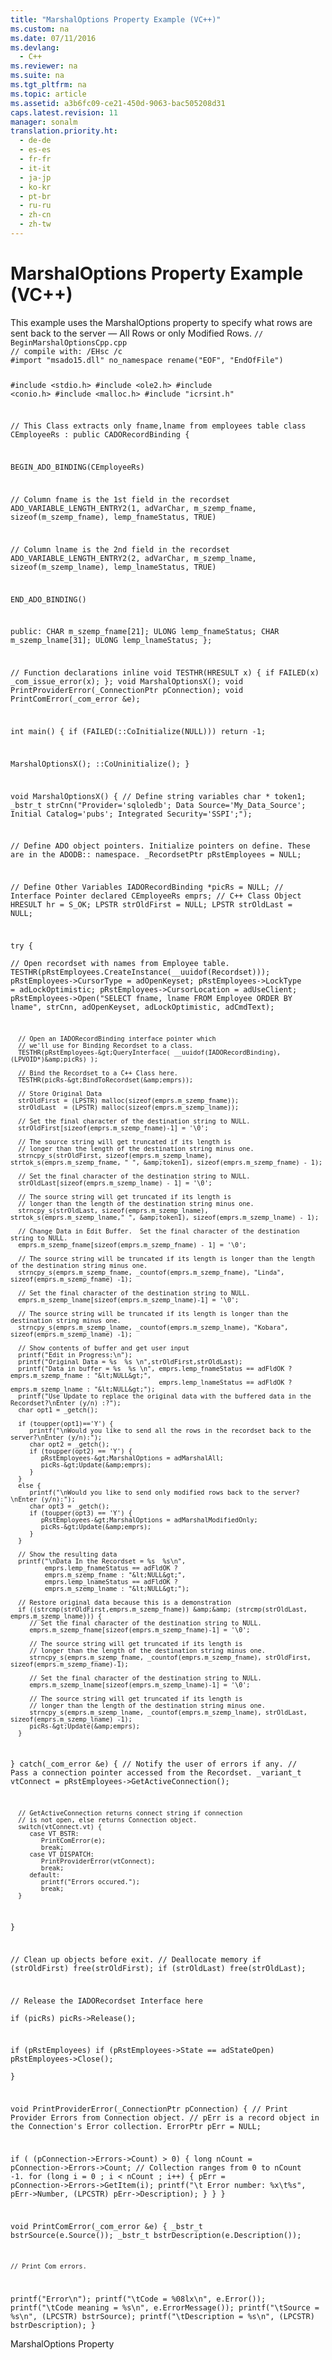```yaml
---
title: "MarshalOptions Property Example (VC++)"
ms.custom: na
ms.date: 07/11/2016
ms.devlang: 
  - C++
ms.reviewer: na
ms.suite: na
ms.tgt_pltfrm: na
ms.topic: article
ms.assetid: a3b6fc09-ce21-450d-9063-bac505208d31
caps.latest.revision: 11
manager: sonalm
translation.priority.ht: 
  - de-de
  - es-es
  - fr-fr
  - it-it
  - ja-jp
  - ko-kr
  - pt-br
  - ru-ru
  - zh-cn
  - zh-tw
---
```

# MarshalOptions Property Example (VC++)
<?xml version="1.0" encoding="utf-8"?>
<developerReferenceWithoutSyntaxDocument xmlns="http://ddue.schemas.microsoft.com/authoring/2003/5" xmlns:xlink="http://www.w3.org/1999/xlink" xmlns:xsi="http://www.w3.org/2001/XMLSchema-instance" xsi:schemaLocation="http://ddue.schemas.microsoft.com/authoring/2003/5 http://dduestorage.blob.core.windows.net/ddueschema/developer.xsd">
  <introduction>
    <para>This example uses the <legacyLink xlink:href="390c8abf-133e-40da-8b99-8f748a983e4f">MarshalOptions</legacyLink> property to specify what rows are sent back to the server — All Rows or only Modified Rows.</para>
    <code>// BeginMarshalOptionsCpp.cpp
// compile with: /EHsc /c
#import "msado15.dll" no_namespace rename("EOF", "EndOfFile")

#include &lt;stdio.h&gt;
#include &lt;ole2.h&gt;
#include &lt;conio.h&gt;
#include &lt;malloc.h&gt;
#include "icrsint.h"

// This Class extracts only fname,lname from employees table
class CEmployeeRs : public CADORecordBinding {

   BEGIN_ADO_BINDING(CEmployeeRs)

   // Column fname is the 1st field in the recordset
   ADO_VARIABLE_LENGTH_ENTRY2(1, adVarChar, m_szemp_fname, sizeof(m_szemp_fname), lemp_fnameStatus, TRUE)
   
   // Column lname is the 2nd field in the recordset
   ADO_VARIABLE_LENGTH_ENTRY2(2, adVarChar, m_szemp_lname, sizeof(m_szemp_lname), lemp_lnameStatus, TRUE)

   END_ADO_BINDING()

public:
   CHAR m_szemp_fname[21];
   ULONG lemp_fnameStatus;
   CHAR m_szemp_lname[31];
   ULONG lemp_lnameStatus;
};

// Function declarations
inline void TESTHR(HRESULT x) { if FAILED(x) _com_issue_error(x); };
void MarshalOptionsX();
void PrintProviderError(_ConnectionPtr pConnection);
void PrintComError(_com_error &amp;e);

int main() {
   if (FAILED(::CoInitialize(NULL)))
      return -1;

   MarshalOptionsX();
   ::CoUninitialize();
}

void MarshalOptionsX() {
   // Define string variables
   char * token1;
   _bstr_t strCnn("Provider='sqloledb'; Data Source='My_Data_Source'; Initial Catalog='pubs'; Integrated Security='SSPI';");

   // Define ADO object pointers.  Initialize pointers on define.  These are in the ADODB::  namespace.
   _RecordsetPtr pRstEmployees = NULL;

   // Define Other Variables
   IADORecordBinding *picRs = NULL;   // Interface Pointer declared
   CEmployeeRs emprs;   // C++ Class Object
   HRESULT hr = S_OK;
   LPSTR strOldFirst = NULL;
   LPSTR strOldLast = NULL;

   try {            
      // Open recordset with names from Employee table.
      TESTHR(pRstEmployees.CreateInstance(__uuidof(Recordset)));
      pRstEmployees-&gt;CursorType = adOpenKeyset;
      pRstEmployees-&gt;LockType = adLockOptimistic;
      pRstEmployees-&gt;CursorLocation = adUseClient;
      pRstEmployees-&gt;Open("SELECT fname, lname FROM Employee ORDER BY lname", strCnn, 
                           adOpenKeyset, adLockOptimistic, adCmdText);

      // Open an IADORecordBinding interface pointer which 
      // we'll use for Binding Recordset to a class.
      TESTHR(pRstEmployees-&gt;QueryInterface( __uuidof(IADORecordBinding), (LPVOID*)&amp;picRs) );

      // Bind the Recordset to a C++ Class here.
      TESTHR(picRs-&gt;BindToRecordset(&amp;emprs));

      // Store Original Data
      strOldFirst = (LPSTR) malloc(sizeof(emprs.m_szemp_fname));
      strOldLast  = (LPSTR) malloc(sizeof(emprs.m_szemp_lname));

      // Set the final character of the destination string to NULL.
      strOldFirst[sizeof(emprs.m_szemp_fname)-1] = '\0';

      // The source string will get truncated if its length is 
      // longer than the length of the destination string minus one.
      strncpy_s(strOldFirst, sizeof(emprs.m_szemp_lname), strtok_s(emprs.m_szemp_fname, " ", &amp;token1), sizeof(emprs.m_szemp_fname) - 1);

      // Set the final character of the destination string to NULL.
      strOldLast[sizeof(emprs.m_szemp_lname) - 1] = '\0';

      // The source string will get truncated if its length is 
      // longer than the length of the destination string minus one.
      strncpy_s(strOldLast, sizeof(emprs.m_szemp_lname), strtok_s(emprs.m_szemp_lname," ", &amp;token1), sizeof(emprs.m_szemp_lname) - 1);
      
      // Change Data in Edit Buffer.  Set the final character of the destination string to NULL.
      emprs.m_szemp_fname[sizeof(emprs.m_szemp_fname) - 1] = '\0';

      // The source string will be truncated if its length is longer than the length of the destination string minus one.
      strncpy_s(emprs.m_szemp_fname, _countof(emprs.m_szemp_fname), "Linda", sizeof(emprs.m_szemp_fname) -1);

      // Set the final character of the destination string to NULL.
      emprs.m_szemp_lname[sizeof(emprs.m_szemp_lname)-1] = '\0';

      // The source string will be truncated if its length is longer than the destination string minus one.
      strncpy_s(emprs.m_szemp_lname, _countof(emprs.m_szemp_lname), "Kobara", sizeof(emprs.m_szemp_lname) -1);

      // Show contents of buffer and get user input
      printf("Edit in Progress:\n");
      printf("Original Data = %s  %s \n",strOldFirst,strOldLast);
      printf("Data in buffer = %s  %s \n", emprs.lemp_fnameStatus == adFldOK ? emprs.m_szemp_fname : "&lt;NULL&gt;",
                                           emprs.lemp_lnameStatus == adFldOK ? emprs.m_szemp_lname : "&lt;NULL&gt;");
      printf("Use Update to replace the original data with the buffered data in the Recordset?\nEnter (y/n) :?");
      char opt1 = _getch();

      if (toupper(opt1)=='Y') {
         printf("\nWould you like to send all the rows in the recordset back to the server?\nEnter (y/n):");
         char opt2 = _getch();
         if (toupper(opt2) == 'Y') {
            pRstEmployees-&gt;MarshalOptions = adMarshalAll;
            picRs-&gt;Update(&amp;emprs);
         }
      }
      else {
         printf("\nWould you like to send only modified rows back to the server?\nEnter (y/n):");
         char opt3 = _getch();
         if (toupper(opt3) == 'Y') {
            pRstEmployees-&gt;MarshalOptions = adMarshalModifiedOnly;
            picRs-&gt;Update(&amp;emprs);
         }
      }

      // Show the resulting data
      printf("\nData In the Recordset = %s  %s\n",
             emprs.lemp_fnameStatus == adFldOK ? 
             emprs.m_szemp_fname : "&lt;NULL&gt;",
             emprs.lemp_lnameStatus == adFldOK ? 
             emprs.m_szemp_lname : "&lt;NULL&gt;");

      // Restore original data because this is a demonstration  
      if ((strcmp(strOldFirst,emprs.m_szemp_fname)) &amp;&amp; (strcmp(strOldLast, emprs.m_szemp_lname))) {
         // Set the final character of the destination string to NULL.
         emprs.m_szemp_fname[sizeof(emprs.m_szemp_fname)-1] = '\0';

         // The source string will get truncated if its length is 
         // longer than the length of the destination string minus one.
         strncpy_s(emprs.m_szemp_fname, _countof(emprs.m_szemp_fname), strOldFirst, sizeof(emprs.m_szemp_fname)-1);

         // Set the final character of the destination string to NULL.
         emprs.m_szemp_lname[sizeof(emprs.m_szemp_lname)-1] = '\0';

         // The source string will get truncated if its length is 
         // longer than the length of the destination string minus one.
         strncpy_s(emprs.m_szemp_lname, _countof(emprs.m_szemp_lname), strOldLast, sizeof(emprs.m_szemp_lname) -1); 
         picRs-&gt;Update(&amp;emprs);
      }
   }
   catch(_com_error &amp;e) {
      // Notify the user of errors if any.
      // Pass a connection pointer accessed from the Recordset.
      _variant_t vtConnect = pRstEmployees-&gt;GetActiveConnection();

      // GetActiveConnection returns connect string if connection
      // is not open, else returns Connection object.
      switch(vtConnect.vt) {
         case VT_BSTR:
            PrintComError(e);
            break;
         case VT_DISPATCH:
            PrintProviderError(vtConnect);
            break;
         default:
            printf("Errors occured.");
            break;
      }
   }

   // Clean up objects before exit.
   // Deallocate memory
   if (strOldFirst)
      free(strOldFirst);
   if (strOldLast)
      free(strOldLast);

   // Release the IADORecordset Interface here   
   if (picRs)
      picRs-&gt;Release();
      
   if (pRstEmployees)
      if (pRstEmployees-&gt;State == adStateOpen)
         pRstEmployees-&gt;Close();   
}

void PrintProviderError(_ConnectionPtr pConnection) {
   // Print Provider Errors from Connection object.
   // pErr is a record object in the Connection's Error collection.
   ErrorPtr pErr = NULL;

   if ( (pConnection-&gt;Errors-&gt;Count) &gt; 0) {
      long nCount = pConnection-&gt;Errors-&gt;Count;
      // Collection ranges from 0 to nCount -1.
      for (long i = 0 ; i &lt; nCount ; i++) {
         pErr = pConnection-&gt;Errors-&gt;GetItem(i);
         printf("\t Error number: %x\t%s", pErr-&gt;Number, (LPCSTR) pErr-&gt;Description);
      }
   }
}

void PrintComError(_com_error &amp;e) {
   _bstr_t bstrSource(e.Source());
   _bstr_t bstrDescription(e.Description());

    // Print Com errors.
   printf("Error\n");
   printf("\tCode = %08lx\n", e.Error());
   printf("\tCode meaning = %s\n", e.ErrorMessage());
   printf("\tSource = %s\n", (LPCSTR) bstrSource);
   printf("\tDescription = %s\n", (LPCSTR) bstrDescription);
}</code>
  </introduction>
  <relatedTopics>
<link xlink:href="390c8abf-133e-40da-8b99-8f748a983e4f">MarshalOptions Property</link>
</relatedTopics>
</developerReferenceWithoutSyntaxDocument>